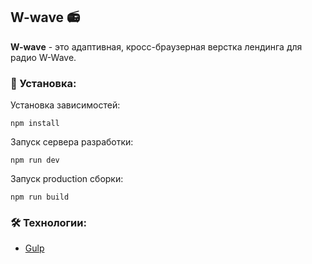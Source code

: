 ## W-wave 📻
**W-wave** - это адаптивная, кросс-браузерная верстка лендинга для радио W-Wave.

### 🚀 Установка:

Установка зависимостей:
```
npm install
```
Запуск сервера разработки:
```
npm run dev
```
Запуск production сборки:
```
npm run build
```

### 🛠️ Технологии:
- [Gulp](https://gulpjs.com/)
